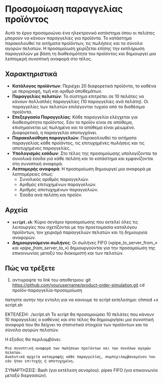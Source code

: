 # Προσομοίωση παραγγελίας προϊόντος

Αυτό το έργο προσομοιώνει ένα ηλεκτρονικό κατάστημα όπου οι πελάτες μπορούν να κάνουν παραγγελίες για προϊόντα. Το κατάστημα παρακολουθεί τα αιτήματα προϊόντων, τις πωλήσεις και τα σύνολα αγορών πελατών. Η προσομοίωση χειρίζεται επίσης την εκπλήρωση παραγγελιών με βάση τη διαθεσιμότητα του προϊόντος και δημιουργεί μια λεπτομερή συνοπτική αναφορά στο τέλος.

## Χαρακτηριστικά

- **Κατάλογος προϊόντων**: Περιέχει 20 διαφορετικά προϊόντα, το καθένα με περιγραφή, τιμή και αριθμό αποθεμάτων.
- **Παραγγελίες πελατών**: Το σύστημα επιτρέπει σε 10 πελάτες να κάνουν πολλαπλές παραγγελίες (10 παραγγελίες ανά πελάτη). Οι παραγγελίες των πελατών επιλέγονται τυχαία από τα διαθέσιμα προϊόντα.
- **Επεξεργασία Παραγγελίας**: Κάθε παραγγελία ελέγχεται για διαθεσιμότητα προϊόντος. Εάν το προϊόν είναι σε απόθεμα, επισημαίνεται ως πωλημένο και το απόθεμα είναι μειωμένο. Διαφορετικά, η παραγγελία αποτυγχάνει.
- **Παρακολούθηση παραγγελιών**: Παρακολουθεί τα αιτήματα παραγγελίας κάθε προϊόντος, τις επιτυχημένες πωλήσεις και τις αποτυχημένες παραγγελίες.
- **Υπολογισμός εσόδων**: Στο τέλος της προσομοίωσης υπολογίζονται τα συνολικά έσοδα για κάθε πελάτη και το κατάστημα και εμφανίζονται στη συνοπτική αναφορά.
- **Λεπτομερής αναφορά**: Η προσομοίωση δημιουργεί μια αναφορά με λεπτομέρειες όπως:
  - Συνολικός αριθμός παραγγελιών.
  - Αριθμός επιτυχημένων παραγγελιών.
  - Αριθμός αποτυχημένων παραγγελιών.
  - Έσοδα ανά πελάτη και προϊόν.

## Αρχεία

- **`script.sh`**: Κύριο σενάριο προσομοίωσης που εκτελεί όλες τις λειτουργίες που σχετίζονται με την προετοιμασία καταλόγου προϊόντων, τον χειρισμό παραγγελιών πελατών και τη δημιουργία αναφορών.
- **Δημιουργούμενοι σωλήνες**: Οι σωλήνες FIFO («pipe_to_server_from_*» και «pipe_from_server_to_*») δημιουργούνται για την προσομοίωση της επικοινωνίας μεταξύ του διακομιστή και των πελατών.

## Πώς να τρέξετε

1. αντιγραψτε το link του αποθετριου:
 git https://github.com/yourusername/product-order-simulation.git                                                                                                                                                 cd προϊόν-παραγγελία-προσομοίωση



πατηστε αυτην την εντολη για να κανουμε το script εκτελεσημο:
chmod +x script.sh


ΕΚΤΕΛΕΣΗ:
./script.sh
Το script θα προσομοιώσει 10 πελάτες που κάνουν 10 παραγγελίες ο καθένας και στο τέλος θα δημιουργήσει μια συνοπτική αναφορά που θα δείχνει τα στατιστικά στοιχεία των προϊόντων και τα σύνολα αγορών πελατών.



Η έξοδος θα περιλαμβάνει:

    Μια συνοπτική αναφορά των πωλήσεων προϊόντων και των συνόλων αγορών πελατών.
    Αναλυτικά αρχεία καταγραφής κάθε παραγγελίας, συμπεριλαμβανομένου του εάν ήταν επιτυχής ή αποτυχημένη.

ΣΥΝΑΡΤΗΣΕΙΣ:
 Bash (για εκτέλεση σεναρίου).
pipes FIFO (για επικοινωνία μεταξύ διεργασιών).
